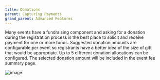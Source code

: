```yaml
---
title: Donations
parent: Capturing Payments
grand_parent: Advanced Features
---
```



Many events have a fundraising component and asking for a donation during the registration process is the best place to solicit and receive payment for one or more funds.   Suggested donation amounts are configurable per event so registrants have a better idea of the size of gift that would be appropriate.  Up to 5 different donation allocations can be configured.   The selected donation amount will be included in the event fee summary page.

![image](https://user-images.githubusercontent.com/78053901/195666628-afeccb83-a522-4f52-8491-a6e8ae555f45.png)

